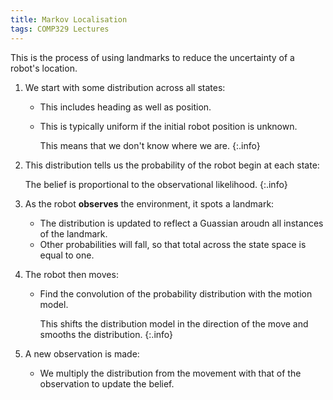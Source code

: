 ```yaml
---
title: Markov Localisation
tags: COMP329 Lectures
---
```

This is the process of using landmarks to reduce the uncertainty of a robot's location. 

1. We start with some distribution across all states:

	* This includes heading as well as position.
	* This is typically uniform if the initial robot position is unknown.
		
		This means that we don't know where we are.
		{:.info}

1. This distribution tells us the probability of the robot begin at each state:

	The belief is proportional to the observational likelihood.
	{:.info}

1. As the robot **observes** the environment, it spots a landmark:

	* The distribution is updated to reflect a Guassian aroudn all instances of the landmark.
	* Other probabilities will fall, so that total across the state space is equal to one.

1. The robot then moves:

	* Find the convolution of the probability distribution with the motion model.

		This shifts the distribution model in the direction of the move and smooths the distribution.
		{:.info}

1. A new observation is made:

	* We multiply the distribution from the movement with that of the observation to update the belief.
